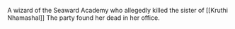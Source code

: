 A wizard of the Seaward Academy who allegedly killed the sister of [[Kruthi Nhamashal]] 
The party found her dead in her office.